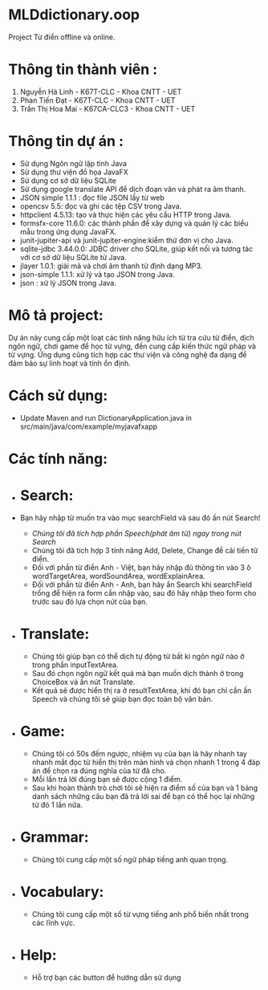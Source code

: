 # MLDdictionary.oop
Project Từ điển offline và online. 

# Thông tin thành viên : 

1. Nguyễn Hà Linh - K67T-CLC - Khoa CNTT - UET
2. Phan Tiến Đạt - K67T-CLC - Khoa CNTT - UET
3. Trần Thị Hoa Mai - K67CA-CLC3 - Khoa CNTT - UET

# Thông tin dự án : 

- Sử dụng Ngôn ngữ lập tình Java
- Sử dụng thư viện đồ họa JavaFX
- Sử dụng cơ sở dữ liệu SQLite
- Sử dụng google translate API để dịch đoạn văn và phát ra âm thanh.
- JSON simple 1.1.1 : đọc file JSON lấy từ web
- opencsv 5.5: đọc và ghi các tệp CSV trong Java.
- httpclient 4.5.13: tạo và thực hiện các yêu cầu HTTP trong Java.
- formsfx-core 11.6.0: các thành phần để xây dựng và quản lý các biểu mẫu trong ứng dụng JavaFX.
- junit-jupiter-api và junit-jupiter-engine:kiểm thử đơn vị cho Java.
- sqlite-jdbc 3.44.0.0: JDBC driver cho SQLite, giúp kết nối và tương tác với cơ sở dữ liệu SQLite từ Java.
- jlayer 1.0.1: giải mã và chơi âm thanh từ định dạng MP3.
- json-simple 1.1.1: xử lý và tạo JSON trong Java.
- json : xử lý JSON trong Java.


# Mô tả project: 
Dự án này cung cấp một loạt các tính năng hữu ích từ tra cứu từ điển, dịch ngôn ngữ, chơi game để học từ vựng, đến cung cấp kiến thức ngữ pháp và từ vựng. Ứng dụng cũng tích hợp các thư viện và công nghệ đa dạng để đảm bảo sự linh hoạt và tính ổn định.

# Cách sử dụng: 
- Update Maven and run DictionaryApplication.java in src/main/java/com/example/myjavafxapp

# Các tính năng:
- # Search: 
- Bạn hãy nhập từ muốn tra vào mục searchField và sau đó ấn nút Search!
  + *Chúng tôi đã tích hợp phần Speech(phát âm từ) ngay trong nút Search*
  + Chúng tôi đã tích hợp 3 tính năng Add, Delete, Change để cải tiến từ điển.
  + Đối với phần từ điển Anh - Việt, bạn hãy nhập đủ thông tin vào 3 ô wordTargetArea, wordSoundArea, wordExplainArea.
  + Đối với phần từ điển Anh - Anh, bạn hãy ấn Search khi searchField trống để hiện ra form cần nhập vào, sau đó hãy nhập theo form cho trước sau đó lựa chọn nút của bạn.
  
- # Translate:
  + Chúng tôi giúp bạn có thể dịch tự động từ bất kì ngôn ngữ nào ở trong phần inputTextArea.
  + Sau đó chọn ngôn ngữ kết quả mà bạn muốn dịch thành ở trong ChoiceBox và ấn nút Translate.
  + Kết quả sẽ được hiển thị ra ở resultTextArea, khi đó bạn chỉ cần ấn Speech và chúng tôi sẽ giúp bạn đọc toàn bộ văn bản.
- # Game: 
  + Chúng tôi có 50s đếm ngược, nhiệm vụ của bạn là hãy nhanh tay nhanh mắt đọc từ hiển thị trên màn hình và chọn nhanh 1 trong 4 đáp án để chọn ra đúng nghĩa của từ đã cho.
  + Mỗi lần trả lời đúng bạn sẽ được cộng 1 điểm.
  + Sau khi hoàn thành trò chơi tôi sẽ hiện ra điểm số của bạn và 1 bảng danh sách những câu bạn đã trả lời sai để bạn có thể học lại những từ đó 1 lần nữa.
- # Grammar: 
  + Chúng tôi cung cấp một số ngữ pháp tiếng anh quan trọng.
- # Vocabulary: 
  + Chúng tôi cung cấp một số từ vựng tiếng anh phổ biến nhất trong các lĩnh vực.
- # Help:
  + Hỗ trợ bạn các button để hướng dẫn sử dụng